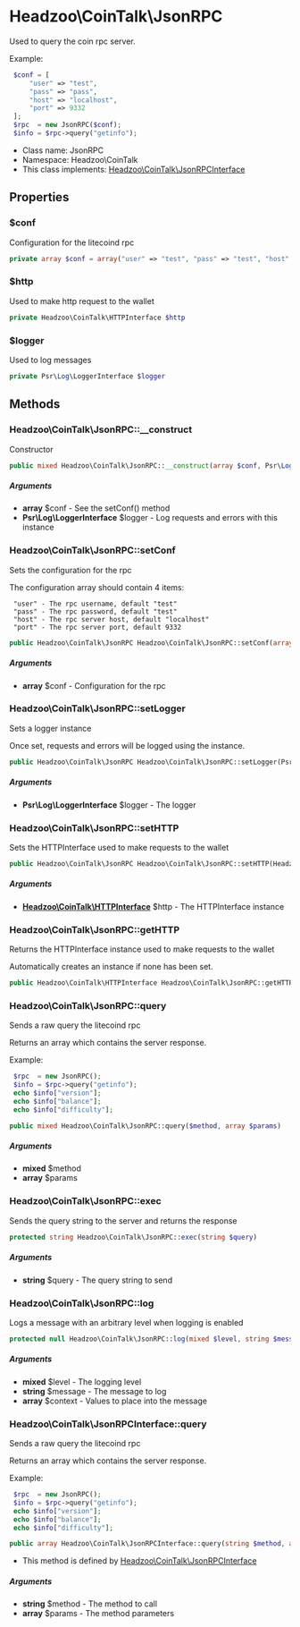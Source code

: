 Headzoo\CoinTalk\JsonRPC
===============

Used to query the coin rpc server.

Example:
```php
 $conf = [
     "user" => "test",
     "pass" => "pass",
     "host" => "localhost",
     "port" => 9332
 ];
 $rpc  = new JsonRPC($conf);
 $info = $rpc->query("getinfo");
```


* Class name: JsonRPC
* Namespace: Headzoo\CoinTalk
* This class implements: [Headzoo\CoinTalk\JsonRPCInterface](Headzoo-CoinTalk-JsonRPCInterface.md)




Properties
----------


### $conf
Configuration for the litecoind rpc


```php
private array $conf = array("user" => "test", "pass" => "test", "host" => "localhost", "port" => 9332)
```



### $http
Used to make http request to the wallet


```php
private Headzoo\CoinTalk\HTTPInterface $http
```



### $logger
Used to log messages


```php
private Psr\Log\LoggerInterface $logger
```



Methods
-------


### Headzoo\CoinTalk\JsonRPC::__construct
Constructor


```php
public mixed Headzoo\CoinTalk\JsonRPC::__construct(array $conf, Psr\Log\LoggerInterface $logger)
```


##### Arguments

* **array** $conf - See the setConf() method
* **Psr\Log\LoggerInterface** $logger - Log requests and errors with this instance



### Headzoo\CoinTalk\JsonRPC::setConf
Sets the configuration for the rpc

The configuration array should contain 4 items:
```
 "user" - The rpc username, default "test"
 "pass" - The rpc password, default "test"
 "host" - The rpc server host, default "localhost"
 "port" - The rpc server port, default 9332
```
```php
public Headzoo\CoinTalk\JsonRPC Headzoo\CoinTalk\JsonRPC::setConf(array $conf)
```


##### Arguments

* **array** $conf - Configuration for the rpc



### Headzoo\CoinTalk\JsonRPC::setLogger
Sets a logger instance

Once set, requests and errors will be logged using the instance.
```php
public Headzoo\CoinTalk\JsonRPC Headzoo\CoinTalk\JsonRPC::setLogger(Psr\Log\LoggerInterface $logger)
```


##### Arguments

* **Psr\Log\LoggerInterface** $logger - The logger



### Headzoo\CoinTalk\JsonRPC::setHTTP
Sets the HTTPInterface used to make requests to the wallet


```php
public Headzoo\CoinTalk\JsonRPC Headzoo\CoinTalk\JsonRPC::setHTTP(Headzoo\CoinTalk\HTTPInterface $http)
```


##### Arguments

* **[Headzoo\CoinTalk\HTTPInterface](Headzoo-CoinTalk-HTTPInterface.md)** $http - The HTTPInterface instance



### Headzoo\CoinTalk\JsonRPC::getHTTP
Returns the HTTPInterface instance used to make requests to the wallet

Automatically creates an instance if none has been set.
```php
public Headzoo\CoinTalk\HTTPInterface Headzoo\CoinTalk\JsonRPC::getHTTP()
```




### Headzoo\CoinTalk\JsonRPC::query
Sends a raw query the litecoind rpc

Returns an array which contains the server response.

Example:
```php
 $rpc  = new JsonRPC();
 $info = $rpc->query("getinfo");
 echo $info["version"];
 echo $info["balance"];
 echo $info["difficulty"];
```
```php
public mixed Headzoo\CoinTalk\JsonRPC::query($method, array $params)
```


##### Arguments

* **mixed** $method
* **array** $params



### Headzoo\CoinTalk\JsonRPC::exec
Sends the query string to the server and returns the response


```php
protected string Headzoo\CoinTalk\JsonRPC::exec(string $query)
```


##### Arguments

* **string** $query - The query string to send



### Headzoo\CoinTalk\JsonRPC::log
Logs a message with an arbitrary level when logging is enabled


```php
protected null Headzoo\CoinTalk\JsonRPC::log(mixed $level, string $message, array $context)
```


##### Arguments

* **mixed** $level - The logging level
* **string** $message - The message to log
* **array** $context - Values to place into the message



### Headzoo\CoinTalk\JsonRPCInterface::query
Sends a raw query the litecoind rpc

Returns an array which contains the server response.

Example:
```php
 $rpc  = new JsonRPC();
 $info = $rpc->query("getinfo");
 echo $info["version"];
 echo $info["balance"];
 echo $info["difficulty"];
```
```php
public array Headzoo\CoinTalk\JsonRPCInterface::query(string $method, array $params)
```

* This method is defined by [Headzoo\CoinTalk\JsonRPCInterface](Headzoo-CoinTalk-JsonRPCInterface.md)

##### Arguments

* **string** $method - The method to call
* **array** $params - The method parameters


